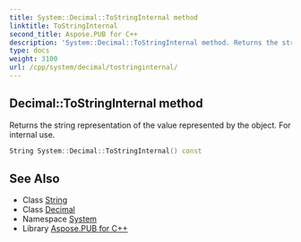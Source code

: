 ```yaml
---
title: System::Decimal::ToStringInternal method
linktitle: ToStringInternal
second_title: Aspose.PUB for C++
description: 'System::Decimal::ToStringInternal method. Returns the string representation of the value represented by the object. For internal use in C++.'
type: docs
weight: 3100
url: /cpp/system/decimal/tostringinternal/
---
```

## Decimal::ToStringInternal method


Returns the string representation of the value represented by the object. For internal use.

```cpp
String System::Decimal::ToStringInternal() const
```

## See Also

* Class [String](../../string/)
* Class [Decimal](../)
* Namespace [System](../../)
* Library [Aspose.PUB for C++](../../../)
